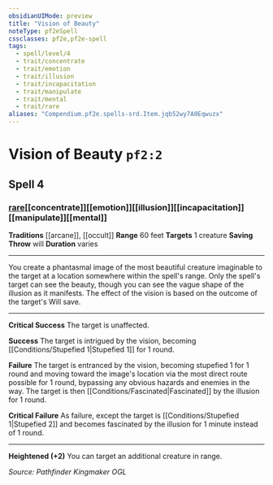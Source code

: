 ```yaml
---
obsidianUIMode: preview
title: "Vision of Beauty"
noteType: pf2eSpell
cssclasses: pf2e,pf2e-spell
tags:
  - spell/level/4
  - trait/concentrate
  - trait/emotion
  - trait/illusion
  - trait/incapacitation
  - trait/manipulate
  - trait/mental
  - trait/rare
aliases: "Compendium.pf2e.spells-srd.Item.jqb52wy7A0Eqwuzx" 
---
```

# Vision of Beauty  `pf2:2`  
## Spell 4
### [rare](rare "Rare Rarity Trait")[[concentrate]][[emotion]][[illusion]][[incapacitation]][[manipulate]][[mental]]
**Traditions** [[arcane]], [[occult]]
**Range** 60 feet
**Targets** 1 creature
**Saving Throw**  will
**Duration** varies
* * * 
You create a phantasmal image of the most beautiful creature imaginable to the target at a location somewhere within the spell's range. Only the spell's target can see the beauty, though you can see the vague shape of the illusion as it manifests. The effect of the vision is based on the outcome of the target's Will save.

* * *

**Critical Success** The target is unaffected.

**Success** The target is intrigued by the vision, becoming [[Conditions/Stupefied 1|Stupefied 1]] for 1 round.

**Failure** The target is entranced by the vision, becoming stupefied 1 for 1 round and moving toward the image's location via the most direct route possible for 1 round, bypassing any obvious hazards and enemies in the way. The target is then [[Conditions/Fascinated|Fascinated]] by the illusion for 1 round.

**Critical Failure** As failure, except the target is [[Conditions/Stupefied 1|Stupefied 2]] and becomes fascinated by the illusion for 1 minute instead of 1 round.

* * *

**Heightened (+2)** You can target an additional creature in range.

*Source: Pathfinder Kingmaker*
*OGL*